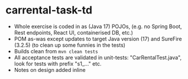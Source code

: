 # carrental-task-td

* Whole exercise is coded in as (Java 17) POJOs, (e.g. no Spring Boot, Rest endpoints, React UI, containerised DB, etc.)
* POM as-was except updates to target Java version (17) and SureFire (3.2.5) (to clean up some funnies in the tests)
* Builds clean from `mvn clean tests`
* All acceptance tests are validated in unit-tests: "CarRentalTest.java", look for tests with prefix "s1_..." etc.
* Notes on design added inline
